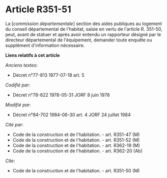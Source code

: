 # Article R351-51

La [*commission départementale*] section des aides publiques au logement du conseil départemental de l'habitat, saisie en
vertu de l'article R. 351-50, peut, avant de statuer et après avoir entendu un rapporteur désigné par le directeur
départemental de l'équipement, demander toute enquête ou supplément d'information nécessaire.

**Liens relatifs à cet article**

_Anciens textes_:

  - Décret n°77-813 1977-07-18 art. 5

_Codifié par_:

  - Décret n°78-622 1978-05-31 JORF 8 juin 1978

_Modifié par_:

  - Décret n°84-702 1984-06-30 art. 4 JORF 24 juillet 1984

_Cité par_:

  - Code de la construction et de l'habitation. - art. R351-47 (M)
  - Code de la construction et de l'habitation. - art. R351-52 (M)
  - Code de la construction et de l'habitation. - art. R362-19 (M)
  - Code de la construction et de l'habitation. - art. R362-20 (Ab)

_Cite_:

  - Code de la construction et de l'habitation. - art. R351-50 (M)
